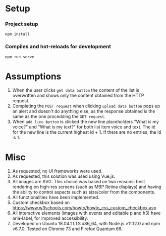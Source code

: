 # Setup

### Project setup

```
npm install
```

### Compiles and hot-reloads for development

```
npm run serve
```

# Assumptions

1. When the user clicks `get data button` the content of the list is overwritten and shows only the content obtained from the HTTP request.
2. Completing the `POST request` when clicking `upload data button` pops up an alert and doesn't do anything else, as the response obtained is the same as the one procedding the `GET request`.
3. When `add line button` is clicked the new line placeholders "What is my voice?" and "What is my text?" for both list item voice and text. The id for the new line is the current highest id + 1. If there are no entries, the id is 1.

# Misc

1. As requested, no UI frameworks were used.
2. As requested, this solution was used using Vue.js.
3. All images are SVG. This choice was based on two reasons: best rendering on high-res screens (such as MBP Retina displays) and having the ability to control aspects such as size/color from the components.
4. All functionalities have been implemented.
5. Custom checkbox based on https://www.w3schools.com/howto/howto_css_custom_checkbox.asp
6. All interactive elements (images with events and editable p and h3) have aria-label, for improved accessibility.
7. Developed on Ubuntu 18.04.1 LTS x86_64, with Node.js v11.12.0 and npm v6.7.0. Tested on Chrome 73 and Firefox Quantum 66.

